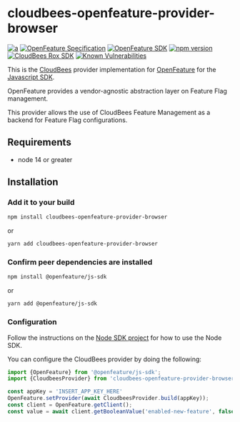 # cloudbees-openfeature-provider-browser

[![a](https://img.shields.io/badge/slack-%40cncf%2Fopenfeature-brightgreen?style=flat&logo=slack)](https://cloud-native.slack.com/archives/C0344AANLA1)
[![OpenFeature Specification](https://img.shields.io/static/v1?label=OpenFeature%20Specification&message=v0.5.1&color=yellow)](https://github.com/open-feature/spec/tree/v0.5.1)
[![OpenFeature SDK](https://img.shields.io/static/v1?label=OpenFeature%20SDK&message=v1.0.0&color=green)](https://github.com/open-feature/js-sdk/tree/v1.0.0)
[![npm version](https://badge.fury.io/js/cloudbees-openfeature-provider-browser.svg)](https://badge.fury.io/js/cloudbees-openfeature-provider-browser)
[![CloudBees Rox SDK](https://img.shields.io/static/v1?label=Rox%20SDK&message=v5.4.1&color=green)](https://www.npmjs.com/package/rox-browser)
[![Known Vulnerabilities](https://snyk.io/test/github/rollout/cloudbees-openfeature-provider-browser/badge.svg)](https://snyk.io/test/github/rollout/cloudbees-openfeature-provider-browser)

This is the [CloudBees](https://www.cloudbees.com/products/feature-management) provider implementation for [OpenFeature](https://openfeature.dev/) for the [Javascript SDK](https://github.com/open-feature/js-sdk).

OpenFeature provides a vendor-agnostic abstraction layer on Feature Flag management.

This provider allows the use of CloudBees Feature Management as a backend for Feature Flag configurations.

## Requirements
- node 14 or greater

## Installation

### Add it to your build

```bash
npm install cloudbees-openfeature-provider-browser
```
or
```bash
yarn add cloudbees-openfeature-provider-browser
```

### Confirm peer dependencies are installed
```bash
npm install @openfeature/js-sdk
```
or
```bash
yarn add @openfeature/js-sdk
```

### Configuration

Follow the instructions on the [Node SDK project](https://github.com/open-feature/node-sdk) for how to use the Node SDK.

You can configure the CloudBees provider by doing the following:

```typescript
import {OpenFeature} from '@openfeature/js-sdk';
import {CloudbeesProvider} from 'cloudbees-openfeature-provider-browser'

const appKey = 'INSERT_APP_KEY_HERE'
OpenFeature.setProvider(await CloudbeesProvider.build(appKey));
const client = OpenFeature.getClient();
const value = await client.getBooleanValue('enabled-new-feature', false);
```
